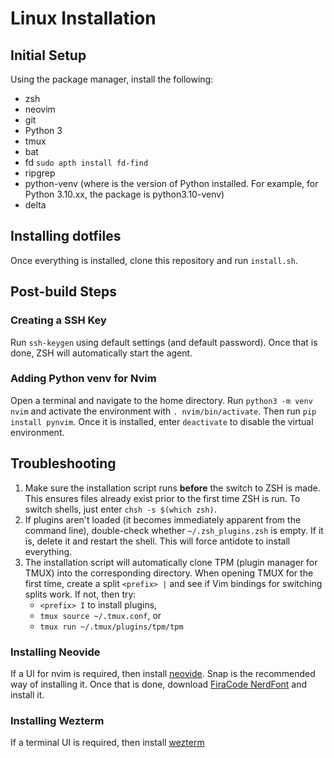 # Linux Installation

## Initial Setup

Using the package manager, install the following:

* zsh
* neovim
* git
* Python 3
* tmux
* bat
* fd `sudo apth install fd-find`
* ripgrep
* python<ver>-venv (where <ver> is the version of Python installed. For example, for
  Python 3.10.xx, the package is python3.10-venv)
* delta

## Installing dotfiles

Once everything is installed, clone this repository and run `install.sh`.

## Post-build Steps

### Creating a SSH Key

Run `ssh-keygen` using default settings (and default password). Once that is done, ZSH
will automatically start the agent.

### Adding Python venv for Nvim

Open a terminal and navigate to the home directory. Run `python3 -m venv nvim` and
activate the environment with `. nvim/bin/activate`. Then run `pip install pynvim`. Once
it is installed, enter `deactivate` to disable the virtual environment.


## Troubleshooting

1. Make sure the installation script runs **before** the switch to ZSH is made. This
   ensures files already exist prior to the first time ZSH is run. To switch shells, just
   enter `chsh -s $(which zsh)`.
2. If plugins aren't loaded (it becomes immediately apparent from the command line),
   double-check whether `~/.zsh_plugins.zsh` is empty. If it is, delete it and restart the
   shell. This will force antidote to install everything.
3. The installation script will automatically clone TPM (plugin manager for TMUX) into the
   corresponding directory. When opening TMUX for the first time, create a split `<prefix>
   |` and see if Vim bindings for switching splits work. If not, then try:
   * `<prefix> I` to install plugins,
   * `tmux source ~/.tmux.conf`, or
   * `tmux run ~/.tmux/plugins/tpm/tpm`

### Installing Neovide

If a UI for nvim is required, then install
[neovide](https://neovide.dev/installation.html). Snap is the recommended way of
installing it. Once that is done, download [FiraCode
NerdFont](https://github.com/ryanoasis/nerd-fonts/tree/master/patched-fonts/FiraCode) and
install it.

### Installing Wezterm

If a terminal UI is required, then install [wezterm](https://wezterm.org/install/linux.html)
